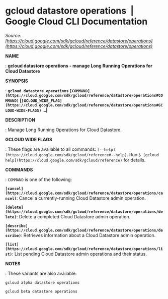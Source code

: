# gcloud datastore operations  |  Google Cloud CLI Documentation

*Source: [https://cloud.google.com/sdk/gcloud/reference/datastore/operations](https://cloud.google.com/sdk/gcloud/reference/datastore/operations)*

**NAME**

: **gcloud datastore operations - manage Long Running Operations for Cloud Datastore**

**SYNOPSIS**

: **`gcloud datastore operations` `[COMMAND](https://cloud.google.com/sdk/gcloud/reference/datastore/operations#COMMAND)` [`[GCLOUD_WIDE_FLAG](https://cloud.google.com/sdk/gcloud/reference/datastore/operations#GCLOUD-WIDE-FLAGS) …`]**

**DESCRIPTION**

: Manage Long Running Operations for Cloud Datastore.

**GCLOUD WIDE FLAGS**

: These flags are available to all commands: `[--help](https://cloud.google.com/sdk/gcloud/reference#--help)`.
Run `$ [gcloud help](https://cloud.google.com/sdk/gcloud/reference)` for details.

**COMMANDS**

: ``COMMAND`` is one of the following:

**`[cancel](https://cloud.google.com/sdk/gcloud/reference/datastore/operations/cancel)`**:
Cancel a currently-running Cloud Datastore admin operation.

**`[delete](https://cloud.google.com/sdk/gcloud/reference/datastore/operations/delete)`**:
Delete a completed Cloud Datastore admin operation.

**`[describe](https://cloud.google.com/sdk/gcloud/reference/datastore/operations/describe)`**:
Retrieves information about a Cloud Datastore admin operation.

**`[list](https://cloud.google.com/sdk/gcloud/reference/datastore/operations/list)`**:
List pending Cloud Datastore admin operations and their status.

**NOTES**

: These variants are also available:

```
gcloud alpha datastore operations
```

```
gcloud beta datastore operations
```